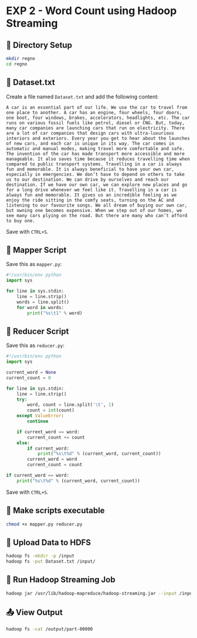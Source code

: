 # EXP 2 - Word Count using Hadoop Streaming

## 📁 Directory Setup

```bash
mkdir regno
cd regno
```

## 📄 Dataset.txt

Create a file named `Dataset.txt` and add the following content:

```text
A car is an essential part of our life. We use the car to travel from one place to another. A car has an engine, four wheels, four doors, one boot, four windows, brakes, accelerators, headlights, etc. The car runs on various fossil fuels like petrol, diesel or CNG. But, today, many car companies are launching cars that run on electricity. There are a lot of car companies that design cars with ultra-luxurious interiors and exteriors. Every year you get to hear about the launches of new cars, and each car is unique in its way. The car comes in automatic and manual modes, making travel more comfortable and safe. The invention of the car has made transport more accessible and more manageable. It also saves time because it reduces travelling time when compared to public transport systems. Travelling in a car is always fun and memorable. It is always beneficial to have your own car, especially in emergencies. We don’t have to depend on others to take us to our destination. We can drive by ourselves and reach our destination. If we have our own car, we can explore new places and go for a long drive whenever we feel like it. Travelling in a car is always fun and memorable. It gives us an incredible feeling as we enjoy the ride sitting in the comfy seats, turning on the AC and listening to our favourite songs. We all dream of buying our own car, but owning one becomes expensive. When we step out of our homes, we see many cars plying on the road. But there are many who can’t afford to buy one.
```

Save with `CTRL+S`.

## 🧠 Mapper Script

Save this as `mapper.py`:

```python
#!/usr/bin/env python
import sys

for line in sys.stdin:
    line = line.strip()
    words = line.split()
    for word in words:
        print("%s\t1" % word)
```

## 🧠 Reducer Script

Save this as `reducer.py`:

```python
#!/usr/bin/env python
import sys

current_word = None
current_count = 0

for line in sys.stdin:
    line = line.strip()
    try:
        word, count = line.split('\t', 1)
        count = int(count)
    except ValueError:
        continue

    if current_word == word:
        current_count += count
    else:
        if current_word:
            print("%s\t%d" % (current_word, current_count))
        current_word = word
        current_count = count

if current_word == word:
    print("%s\t%d" % (current_word, current_count))
```

Save with `CTRL+S`.

## 🔧 Make scripts executable

```bash
chmod +x mapper.py reducer.py
```

## 📂 Upload Data to HDFS

```bash
hadoop fs -mkdir -p /input
hadoop fs -put Dataset.txt /input/
```

## 🚀 Run Hadoop Streaming Job

```bash
hadoop jar /usr/lib/hadoop-mapreduce/hadoop-streaming.jar --input /input --output /output --mapper mapper.py --reducer reducer.py --file mapper.py --file reducer.py
```

## 📤 View Output

```bash
hadoop fs -cat /output/part-00000
```
